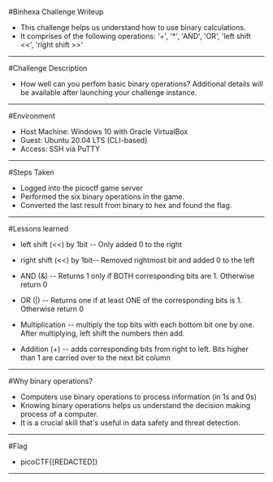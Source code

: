 #Binhexa Challenge Writeup
- This challenge helps us understand how to use binary calculations.
- It comprises of the following operations: '+', '*', 'AND', 'OR', 'left shift <<', 'right shift >>'
---




#Challenge Description
- How well can you perfom basic binary operations? Additional details will be available after launching your challenge instance.
---



#Environment
- Host Machine: Windows 10 with Oracle VirtualBox
- Guest: Ubuntu 20.04 LTS (CLI-based)
- Access: SSH via PuTTY
---



#Steps Taken
- Logged into the picoctf game server
- Performed the six binary operations in the game.
- Converted the last result from binary to hex and found the flag.
---



#Lessons learned
- left shift (<<) by 1bit -- Only added 0 to the right

- right shift (<<) by 1bit--  Removed rightmost bit and added 0 to the left

- AND (&) -- Returns 1 only if BOTH corresponding bits are 1. Otherwise return 0

- OR (|) -- Returns one if at least ONE of the corresponding bits is 1. Otherwise return 0

- Multiplication -- multiply the top bits with each bottom bit one by one. After multiplying, left shift the numbers then add.
 
- Addition (+) -- adds corresponding bits from right to left. Bits higher than 1 are carried over to the next bit column
--- 




#Why binary operations?
- Computers use binary operations to process information (in 1s and 0s)
- Knowing binary operations helps us understand the decision making process of a computer.
- It is a crucial skill that's useful in data safety and threat detection.
---



#Flag
- picoCTF{[REDACTED]}



---
